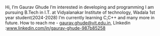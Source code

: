 Hi, I’m Gaurav Ghude
I’m interested in developing and programming
I am pursuing B.Tech in I.T. at Vidyalanakar Institute of technology, Wadala
1st year student(2024-2028)
I’m currently learning C,C++ and many more in future.
How to reach me - gaurav.ghude@vit.edu.in, LInkedin :www.linkedin.com/in/gaurav-ghude-987b85258
